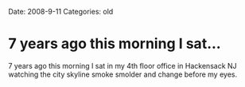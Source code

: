 Date: 2008-9-11
Categories: old

# 7 years ago this morning I sat...

7 years ago this morning I sat in my 4th floor office in Hackensack NJ watching the city skyline smoke smolder and change before my eyes.
